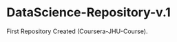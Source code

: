 DataScience-Repository-v.1
==========================

First Repository Created (Coursera-JHU-Course). 
